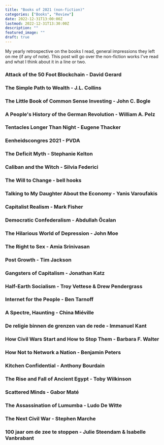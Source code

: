 ```yaml
---
title: "Books of 2021 (non-fiction)"
categories: ["Books", "Review"]
date: 2022-12-31T13:00:00Z
lastmod: 2022-12-31T13:30:00Z
description: ""
featured_image: ""
draft: true
---
```

My yearly retrospective on the books I read, general impressions they left on me (if any of note). This post will go over the non-fiction works I've read and what I think about it in a line or two.

<!--more-->
### Attack of the 50 Foot Blockchain - David Gerard 
### The Simple Path to Wealth - J.L. Collins 
### The Little Book of Common Sense Investing - John C. Bogle 
### A People's History of the German Revolution - William A. Pelz 
### Tentacles Longer Than Night - Eugene Thacker 
### Eenheidscongres 2021 - PVDA 
### The Deficit Myth - Stephanie Kelton 
### Caliban and the Witch - Silvia Federici 
### The Will to Change - bell hooks 
### Talking to My Daughter About the Economy - Yanis Varoufakis 
### Capitalist Realism - Mark Fisher 
### Democratic Confederalism - Abdullah Öcalan 
### The Hilarious World of Depression - John Moe 
### The Right to Sex - Amia Srinivasan 
### Post Growth - Tim Jackson 
### Gangsters of Capitalism - Jonathan Katz 
### Half-Earth Socialism - Troy Vettese & Drew Pendergrass 
### Internet for the People - Ben Tarnoff 
### A Spectre, Haunting - China Miéville 
### De religie binnen de grenzen van de rede - Immanuel Kant 
### How Civil Wars Start and How to Stop Them - Barbara F. Walter 
### How Not to Network a Nation - Benjamin Peters 
### Kitchen Confidential - Anthony Bourdain 
### The Rise and Fall of Ancient Egypt - Toby Wilkinson 
### Scattered Minds - Gabor Maté 
### The Assassination of Lumumba - Ludo De Witte 
### The Next Civil War - Stephen Marche 
### 100 jaar om de zee te stoppen - Julie Steendam & Isabelle Vanbrabant
